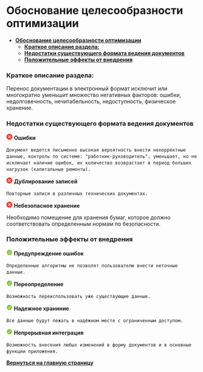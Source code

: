 # **Обоснование целесообразности оптимизации**

- [**Обоснование целесообразности оптимизации**](#обоснование-целесообразности-оптимизации)
    - [**Краткое описание раздела:**](#краткое-описание-раздела)
    - [**Недостатки существующего формата ведения документов**](#недостатки-существующего-формата-ведения-документов)
    - [**Положительные эффекты от внедрения**](#положительные-эффекты-от-внедрения)

### **Краткое описание раздела:**

Перенос документации в электронный формат исключит или многократно уменьшит множество негативных факторов: ошибки, недолговечность, нечитабельность, недоступность, физическое хранение.

### **Недостатки существующего формата ведения документов**

![](../../images/md-images/check-red.png) **Ошибки**

`Документ ведется письменно высокая вероятность внести некорректные данные, контроль по системе: "работник-руководитель", уменьшает, но не исключает наличие ошибок, их количество возврастает в период больших нагрузок (капитальные ремонты).`

![](../../images/md-images/check-red.png) **Дублирование записей**

`Повторные записи в различных технических документах.`

![](../../images/md-images/check-red.png) **Небезопасное хранение**

Необходимо помещение для хранения бумаг, которое должно соответствовать определенным нормам по безопасности.

### **Положительные эффекты от внедрения**

![](../../images/md-images/check-green.png) **Предупреждение ошибок**

`Определенные алгоритмы не позволят пользователю внести неточные данные.`

![](../../images/md-images/check-green.png) **Переопределение**

`Возможность переиспользовать уже существующие данные.`

![](../../images/md-images/check-green.png) **Надежное храниние**
  
`Все данные будут лежать в надёжном месте с ограниченным доступом.`

![](../../images/md-images/check-green.png) **Непрерывная интеграция**
  
`Возможность внесения любых изменений в форму документов и в основные функции приложения.`

[**Вернуться на главную страницу**](../../README.md)